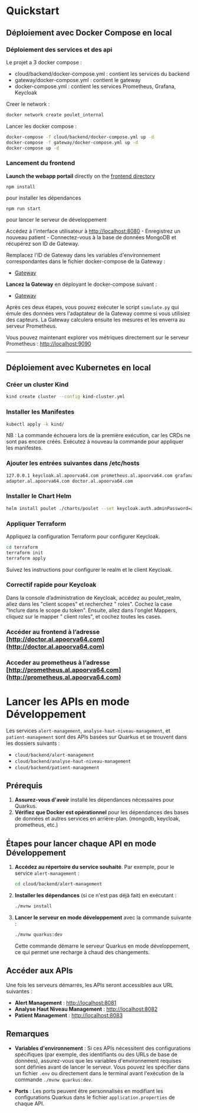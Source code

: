 # Quickstart

## Déploiement avec Docker Compose en local

### Déploiement des services et des api

Le projet a 3 docker compose :

- cloud/backend/docker-compose.yml : contient les services du backend
- gateway/docker-compose.yml : contient le gateway
- docker-compose.yml : contient les services Prometheus, Grafana, Keycloak

Creer le network :

```bash
docker network create poulet_internal
```

Lancer les docker compose :

```bash
docker-compose -f cloud/backend/docker-compose.yml up -d
docker-compose -f gateway/docker-compose.yml up -d
docker-compose up -d
```

### Lancement du frontend

**Launch the webapp portail** directly on the [frontend directory](../../cloud/frontend/)

```
npm install
```

pour installer les dépendances

```
npm run start
```

pour lancer le serveur de développement

Accédez à l'interface utilisateur à [http://localhost:8080](http://localhost:8080) - Enregistrez un nouveau patient -
Connectez-vous à la base de données MongoDB et récupérez son ID de Gateway.

Remplacez l'ID de Gateway dans les variables d'environnement correspondantes dans le fichier docker-compose de la
Gateway :

- [Gateway](../../gateway/docker-compose.yml)

**Lancez la Gateway** en déployant le docker-compose suivant :

- [Gateway](../../gateway/docker-compose.yml)

Après ces deux étapes, vous pouvez exécuter le script `simulate.py` qui émule des données vers l'adaptateur de la
Gateway comme si vous utilisiez des capteurs. La Gateway calculera ensuite les mesures et les enverra au serveur
Prometheus.

Vous pouvez maintenant explorer vos métriques directement sur le serveur Prometheus :
[http://localhost:9090](http://localhost:9090)

---

## Déploiement avec Kubernetes en local

### Créer un cluster Kind

```bash
kind create cluster --config kind-cluster.yml
```

### Installer les Manifestes

```bash
kubectl apply -k kind/
```

NB : La commande échouera lors de la première exécution, car les CRDs ne sont pas encore créés. Exécutez à nouveau la
commande pour appliquer les manifestes.

### Ajouter les entrées suivantes dans /etc/hosts

```bash
127.0.0.1 keycloak.al.apoorva64.com prometheus.al.apoorva64.com grafana.al.apoorva64.com patient-management.al.apoorva64.com alert-management.al.apoorva64.com 
adapter.al.apoorva64.com doctor.al.apoorva64.com
```

### Installer le Chart Helm

```bash
helm install poulet ./charts/poulet --set keycloak.auth.adminPassword=admin
```

### Appliquer Terraform

Appliquez la configuration Terraform pour configurer Keycloak.

```bash
cd terraform
terraform init
terraform apply
```

Suivez les instructions pour configurer le realm et le client Keycloak.

### Correctif rapide pour Keycloak

Dans la console d’administration de Keycloak, accédez au poulet_realm, allez dans les "client scopes" et recherchez "
roles". Cochez la case "Inclure dans le scope du token". Ensuite, allez dans l'onglet Mappers, cliquez sur le mapper "
client roles", et cochez toutes les cases.

### Accéder au frontend à l’adresse [http://doctor.al.apoorva64.com](http://doctor.al.apoorva64.com)

### Acceder au prometheus à l’adresse [http://prometheus.al.apoorva64.com](http://prometheus.al.apoorva64.com)

# Lancer les APIs en mode Développement

Les services `alert-management`, `analyse-haut-niveau-management`, et `patient-management` sont des APIs basées sur
Quarkus et se trouvent dans les dossiers suivants :

- `cloud/backend/alert-management`
- `cloud/backend/analyse-haut-niveau-management`
- `cloud/backend/patient-management`

## Prérequis

1. **Assurez-vous d'avoir** installé les dépendances nécessaires pour Quarkus.
2. **Vérifiez que Docker est opérationnel** pour les dépendances des bases de données et autres services en
   arrière-plan. (mongodb, keycloak, prometheus, etc.)

## Étapes pour lancer chaque API en mode Développement

1. **Accédez au répertoire du service souhaité**. Par exemple, pour le service `alert-management` :
   ```bash
   cd cloud/backend/alert-management
   ```

2. **Installer les dépendances** (si ce n'est pas déjà fait) en exécutant :
   ```bash
   ./mvnw install
   ```

3. **Lancer le serveur en mode développement** avec la commande suivante :
   ```bash
   ./mvnw quarkus:dev
   ```

   Cette commande démarre le serveur Quarkus en mode développement, ce qui permet une recharge à chaud des changements.

## Accéder aux APIs

Une fois les serveurs démarrés, les APIs seront accessibles aux URL suivantes :

- **Alert Management** : [http://localhost:8081](http://localhost:8081)
- **Analyse Haut Niveau Management** : [http://localhost:8082](http://localhost:8082)
- **Patient Management** : [http://localhost:8083](http://localhost:8083)

## Remarques

- **Variables d'environnement** : Si ces APIs nécessitent des configurations spécifiques (par exemple, des identifiants
  ou des URLs de base de données), assurez-vous que les variables d'environnement requises sont définies avant de lancer
  le serveur. Vous pouvez les spécifier dans un fichier `.env` ou directement dans le terminal avant l'exécution de la
  commande `./mvnw quarkus:dev`.

- **Ports** : Les ports peuvent être personnalisés en modifiant les configurations Quarkus dans le fichier
  `application.properties` de chaque API.


